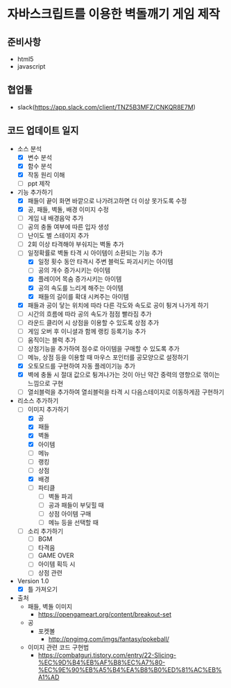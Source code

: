 # 자바스크립트를 이용한 벽돌깨기 게임 제작

## 준비사항
- html5
- javascript

 ## 협업툴
 - slack(https://app.slack.com/client/TNZ5B3MFZ/CNKQR8E7M)

## 코드 업데이트 일지
- 소스 분석
    - [X] 변수 분석
    - [X] 함수 분석
    - [X] 작동 원리 이해
    - [ ] ppt 제작
- 기능 추가하기
    - [X] 패들이 끝이 화면 바깥으로 나가려고하면 더 이상 못가도록 수정
    - [X] 공, 패들, 벽돌, 배경 이미지 수정
    - [ ] 게임 내 배경음악 추가
    - [ ] 공의 충돌 여부에 따른 입자 생성
    - [ ] 난이도 별 스테이지 추가
    - [ ] 2회 이상 타격해야 부숴지는 벽돌 추가
    - [ ] 일정확률로 벽돌 타격 시 아이템이 소환되는 기능 추가
        - [X] 일정 횟수 동안 타격시 주변 블럭도 파괴시키는 아이템
        - [ ] 공의 개수 증가시키는 아이템
        - [X] 플레이어 목숨 증가시키는 아이템
        - [X] 공의 속도를 느리게 해주는 아이템
        - [X] 패들의 길이를 확대 시켜주는 아이템
    - [X] 패들과 공이 닿는 위치에 따라 다른 각도와 속도로 공이 튕겨 나가게 하기
    - [ ] 시간의 흐름에 따라 공의 속도가 점점 빨라짐 추가
    - [ ] 라운드 클리어 시 상점을 이용할 수 있도록 상점 추가
    - [ ] 게임 오버 후 이니셜과 함께 랭킹 등록기능 추가
    - [ ] 움직이는 블럭 추가
    - [ ] 상점기능을 추가하여 점수로 아이템을 구매할 수 있도록 추가
    - [ ] 메뉴, 상점 등을 이용할 때 마우스 포인터를 공모양으로 설정하기
    - [X] 오토모드를 구현하여 자동 플레이기능 추가
    - [X] 벽에 충돌 시 절대 값으로 튕겨나가는 것이 아닌 약간 중력의 영향으로 꺾이는 느낌으로 구현
    - [ ] 열쇠블럭을 추가하여 열쇠블럭을 타격 시 다음스테이지로 이동하게끔 구현하기
- 리소스 추가하기
    - [ ] 이미지 추가하기
        - [x] 공
        - [x] 패들
        - [x] 벽돌
        - [x] 아이템
        - [ ] 메뉴
        - [ ] 랭킹
        - [ ] 상점
        - [x] 배경
        - [ ] 파티클
            - [ ] 벽돌 파괴
            - [ ] 공과 패들이 부딪힐 때
            - [ ] 상점 아이템 구매
            - [ ] 메뉴 등을 선택할 때
    - [ ] 소리 추가하기
        - [ ] BGM
        - [ ] 타격음
        - [ ] GAME OVER
        - [ ] 아이템 획득 시
        - [ ] 상점 관련
- Version 1.0
    - [X] 틀 가져오기
- 출처
    - 패들, 벽돌 이미지
        - https://opengameart.org/content/breakout-set
    - 공
        - 포켓볼
            - http://pngimg.com/imgs/fantasy/pokeball/
    - 이미지 관련 코드 구현법
        - https://combatguri.tistory.com/entry/22-Slicing-%EC%9D%B4%EB%AF%B8%EC%A7%80-%EC%9E%90%EB%A5%B4%EA%B8%B0%ED%81%AC%EB%A1%AD
